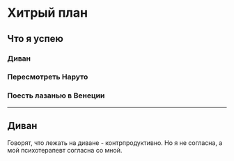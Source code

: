 # Хитрый план
## Что я успею
### Диван
### Пересмотреть Наруто
### Поесть лазанью в Венеции
---
## Диван
Говорят, что лежать на диване - контрпродуктивно. Но я не согласна, а мой психотерапевт согласна со мной.